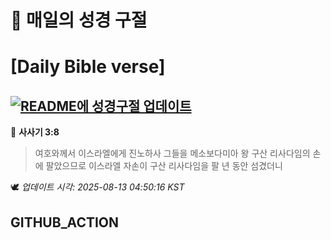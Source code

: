 # 🙏 매일의 성경 구절
# [Daily Bible verse]
## [![README에 성경구절 업데이트](https://github.com/DONGSUKA/first_test/actions/workflows/update-readme-bible.yml/badge.svg)](https://github.com/DONGSUKA/first_test/actions/workflows/update-readme-bible.yml)
<!-- START_BIBLE_VERSE -->
📖 **사사기 3:8**
> 여호와께서 이스라엘에게 진노하사 그들을 메소보다미아 왕 구산 리사다임의 손에 팔았으므로 이스라엘 자손이 구산 리사다임을 팔 년 동안 섬겼더니

🕊️ _업데이트 시각: 2025-08-13 04:50:16 KST_
  <!-- END_BIBLE_VERSE -->
## GITHUB_ACTION
